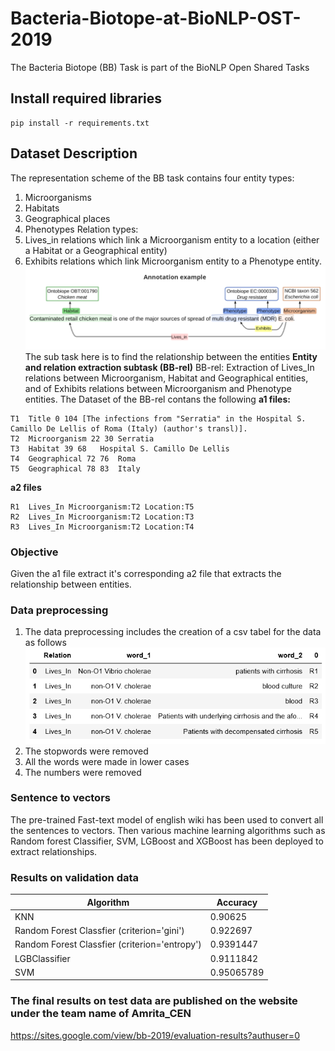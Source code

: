 # Bacteria-Biotope-at-BioNLP-OST-2019
The Bacteria Biotope (BB) Task is part of the BioNLP Open Shared Tasks 

## Install required libraries
```
pip install -r requirements.txt
```
## Dataset Description

The representation scheme of the BB task contains four entity types:
1. Microorganisms
2. Habitats
3. Geographical places
4. Phenotypes
Relation types:
1. Lives_in relations which link a Microorganism entity to a location (either a Habitat or a Geographical entity)
2. Exhibits relations which link Microorganism entity to a Phenotype entity.
![](images/annotation.png)
The sub task here is to find the relationship between the entities 
**Entity and relation extraction subtask (BB-rel)**
BB-rel: Extraction of Lives_In relations between Microorganism, Habitat and Geographical entities, and of Exhibits relations between Microorganism and Phenotype entities.
The Dataset of the BB-rel contans the following
**a1 files:**
```
T1	Title 0 104	[The infections from "Serratia" in the Hospital S. Camillo De Lellis of Roma (Italy) (author's transl)].
T2	Microorganism 22 30	Serratia
T3	Habitat 39 68	Hospital S. Camillo De Lellis
T4	Geographical 72 76	Roma
T5	Geographical 78 83	Italy
```
**a2 files**
```
R1	Lives_In Microorganism:T2 Location:T5
R2	Lives_In Microorganism:T2 Location:T3
R3	Lives_In Microorganism:T2 Location:T4
```

### Objective
Given the a1 file extract it's corresponding a2 file that extracts the relationship between entities.

### Data preprocessing
1. The data preprocessing includes the creation of a csv tabel for the data as follows
![](images/preprossed.png)
2. The stopwords were removed
3. All the words were made in lower cases
4. The numbers were removed

### Sentence to vectors
The pre-trained Fast-text model of english wiki has been used to convert all the sentences to vectors. 
Then various machine learning algorithms such as Random forest Classifier, SVM, LGBoost and XGBoost has been deployed to extract relationships.

### Results on validation data
| Algorithm  | Accuracy |
| ------------- | ------------- |
| KNN | 0.90625  |
| Random Forest Classfier (criterion='gini')  | 0.922697 |
|  Random Forest Classfier (criterion='entropy') | 0.9391447  |
| LGBClassifier | 0.9111842  |
| SVM |0.95065789  |

### The final results on test data are published on the website under the team name of Amrita_CEN
https://sites.google.com/view/bb-2019/evaluation-results?authuser=0


